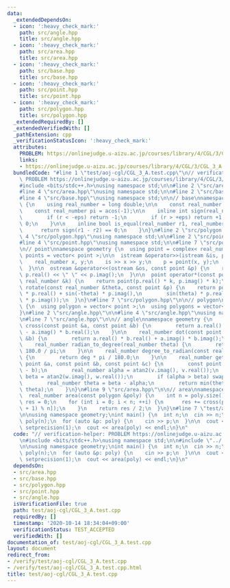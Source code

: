 ```yaml
---
data:
  _extendedDependsOn:
  - icon: ':heavy_check_mark:'
    path: src/angle.hpp
    title: src/angle.hpp
  - icon: ':heavy_check_mark:'
    path: src/area.hpp
    title: src/area.hpp
  - icon: ':heavy_check_mark:'
    path: src/base.hpp
    title: src/base.hpp
  - icon: ':heavy_check_mark:'
    path: src/point.hpp
    title: src/point.hpp
  - icon: ':heavy_check_mark:'
    path: src/polygon.hpp
    title: src/polygon.hpp
  _extendedRequiredBy: []
  _extendedVerifiedWith: []
  _pathExtension: cpp
  _verificationStatusIcon: ':heavy_check_mark:'
  attributes:
    PROBLEM: https://onlinejudge.u-aizu.ac.jp/courses/library/4/CGL/3/CGL_3_A
    links:
    - https://onlinejudge.u-aizu.ac.jp/courses/library/4/CGL/3/CGL_3_A
  bundledCode: "#line 1 \"test/aoj-cgl/CGL_3_A.test.cpp\"\n// verification-helper:\
    \ PROBLEM https://onlinejudge.u-aizu.ac.jp/courses/library/4/CGL/3/CGL_3_A\n\n\
    #include <bits/stdc++.h>\nusing namespace std;\n\n#line 2 \"src/area.hpp\"\n\n\
    #line 4 \"src/area.hpp\"\nusing namespace std;\n\n#line 2 \"src/base.hpp\"\n\n\
    #line 4 \"src/base.hpp\"\nusing namespace std;\n\n// base\nnamespace geometry\
    \ {\n    using real_number = long double;\n\n    const real_number eps = 1e-8;\n\
    \    const real_number pi = acos(-1);\n\n    inline int sign(real_number r) {\n\
    \        if (r < -eps) return -1;\n        if (r > +eps) return +1;\n        return\
    \ 0;\n    }\n\n    inline bool is_equal(real_number r1, real_number r2) {\n  \
    \      return sign(r1 - r2) == 0;\n    }\n}\n#line 2 \"src/polygon.hpp\"\n\n#line\
    \ 4 \"src/polygon.hpp\"\nusing namespace std;\n\n#line 2 \"src/point.hpp\"\n\n\
    #line 4 \"src/point.hpp\"\nusing namespace std;\n\n#line 7 \"src/point.hpp\"\n\
    \n// point\nnamespace geometry {\n  using point = complex< real_number >;\n  using\
    \ points = vector< point >;\n\n  istream &operator>>(istream &is, point &p) {\n\
    \    real_number x, y;\n    is >> x >> y;\n    p = point(x, y);\n    return is;\n\
    \  }\n\n  ostream &operator<<(ostream &os, const point &p) {\n    return os <<\
    \ p.real() << \" \" << p.imag();\n  }\n\n  point operator*(const point &p, const\
    \ real_number &k) {\n    return point(p.real() * k, p.imag() * k);\n  }\n\n  point\
    \ rotate(const real_number &theta, const point &p) {\n    return point(cos(theta)\
    \ * p.real() + sin(-theta) * p.imag(),\n        sin(theta) * p.real() + cos(-theta)\
    \ * p.imag());\n  }\n}\n#line 7 \"src/polygon.hpp\"\n\n// polygon\nnamespace geometry\
    \ {\n  using polygon = vector< point >;\n  using polygons = vector< polygon >;\n\
    }\n#line 2 \"src/angle.hpp\"\n\n#line 4 \"src/angle.hpp\"\nusing namespace std;\n\
    \n#line 7 \"src/angle.hpp\"\n\n// angle\nnamespace geometry {\n    real_number\
    \ cross(const point &a, const point &b) {\n        return a.real() * b.imag()\
    \ - a.imag() * b.real();\n    }\n\n    real_number dot(const point &a, const point\
    \ &b) {\n        return a.real() * b.real() + a.imag() * b.imag();\n    }\n\n\
    \    real_number radian_to_degree(real_number theta) {\n        return theta *\
    \ 180.0 / pi;\n    }\n\n    real_number degree_to_radian(const real_number deg)\
    \ {\n        return deg * pi / 180.0;\n    }\n\n    real_number get_smaller_angle(const\
    \ point &a, const point &b, const point &c) {\n        const point v(b - a), w(c\
    \ - b);\n        real_number alpha = atan2(v.imag(), v.real());\n        real_number\
    \ beta = atan2(w.imag(), w.real());\n        if (alpha > beta) swap(alpha, beta);\n\
    \        real_number theta = beta - alpha;\n        return min(theta, 2 * pi -\
    \ theta);\n    }\n}\n#line 9 \"src/area.hpp\"\n\n// area\nnamespace geometry {\n\
    \  real_number area(const polygon &poly) {\n    int n = poly.size();\n    real_number\
    \ res = 0;\n    for (int i = 0; i < n; ++i) {\n      res += cross(poly[i], poly[(i\
    \ + 1) % n]);\n    }\n    return res / 2;\n  }\n}\n#line 7 \"test/aoj-cgl/CGL_3_A.test.cpp\"\
    \n\nusing namespace geometry;\nint main() {\n  int n;\n  cin >> n;\n\n  polygon\
    \ poly(n);\n  for (auto &p: poly) {\n    cin >> p;\n  }\n\n  cout << fixed <<\
    \ setprecision(1);\n  cout << area(poly) << endl;\n}\n"
  code: "// verification-helper: PROBLEM https://onlinejudge.u-aizu.ac.jp/courses/library/4/CGL/3/CGL_3_A\n\
    \n#include <bits/stdc++.h>\nusing namespace std;\n\n#include \"../../src/area.hpp\"\
    \n\nusing namespace geometry;\nint main() {\n  int n;\n  cin >> n;\n\n  polygon\
    \ poly(n);\n  for (auto &p: poly) {\n    cin >> p;\n  }\n\n  cout << fixed <<\
    \ setprecision(1);\n  cout << area(poly) << endl;\n}\n"
  dependsOn:
  - src/area.hpp
  - src/base.hpp
  - src/polygon.hpp
  - src/point.hpp
  - src/angle.hpp
  isVerificationFile: true
  path: test/aoj-cgl/CGL_3_A.test.cpp
  requiredBy: []
  timestamp: '2020-10-14 18:34:04+09:00'
  verificationStatus: TEST_ACCEPTED
  verifiedWith: []
documentation_of: test/aoj-cgl/CGL_3_A.test.cpp
layout: document
redirect_from:
- /verify/test/aoj-cgl/CGL_3_A.test.cpp
- /verify/test/aoj-cgl/CGL_3_A.test.cpp.html
title: test/aoj-cgl/CGL_3_A.test.cpp
---
```

